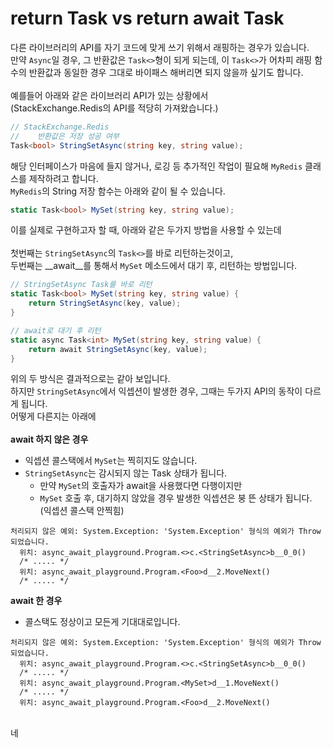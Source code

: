 return Task vs return await Task
====

다른 라이브러리의 API를 자기 코드에 맞게 쓰기 위해서 래핑하는 경우가 있습니다.<br>
만약 `Async`일 경우, 그 반환값은 `Task<>`형이 되게 되는데, 이 `Task<>`가 어차피 래핑 함수의 반환값과 동일한 경우 그대로 바이패스 해버리면 되지 않을까 싶기도 합니다.<br>
<br>
예를들어 아래와 같은 라이브러리 API가 있는 상황에서<br>
(StackExchange.Redis의 API를 적당히 가져왔습니다.)
```cs
// StackExchange.Redis
//    반환값은 저장 성공 여부
Task<bool> StringSetAsync(string key, string value);
```

해당 인터페이스가 마음에 들지 않거나, 로깅 등 추가적인 작업이 필요해 `MyRedis` 클래스를 제작하려고 합니다.<br>
`MyRedis`의 String 저장 함수는 아래와 같이 될 수 있습니다.

```cs
static Task<bool> MySet(string key, string value);
```

이를 실제로 구현하고자 할 때, 아래와 같은 두가지 방법을 사용할 수 있는데<br>
<br>
첫번째는 `StringSetAsync`의 `Task<>`를 바로 리턴하는것이고,<br>
두번째는 __await__를 통해서 `MySet` 메소드에서 대기 후, 리턴하는 방법입니다.
```cs
// StringSetAsync Task를 바로 리턴
static Task<bool> MySet(string key, string value) {
    return StringSetAsync(key, value);
}

// await로 대기 후 리턴
static async Task<int> MySet(string key, string value) {
    return await StringSetAsync(key, value);
}
```

위의 두 방식은 결과적으로는 같아 보입니다.<br>
하지만 `StringSetAsync`에서 익셉션이 발생한 경우, 그때는 두가지 API의 동작이 다르게 됩니다.<br>
어떻게 다른지는 아래에<br>
<br>
__await 하지 않은 경우__<br>
* 익셉션 콜스택에서 `MySet`는 찍히지도 않습니다.
* `StringSetAsync`는 감시되지 않는 Task 상태가 됩니다. 
  * 만약 `MySet`의 호출자가 await을 사용했다면 다행이지만
  * `MySet` 호출 후, 대기하지 않았을 경우 발생한 익셉션은 붕 뜬 상태가 됩니다. (익셉션 콜스택 안찍힘)
```
처리되지 않은 예외: System.Exception: 'System.Exception' 형식의 예외가 Throw되었습니다.
  위치: async_await_playground.Program.<>c.<StringSetAsync>b__0_0()
  /* ..... */
  위치: async_await_playground.Program.<Foo>d__2.MoveNext()
  /* ..... */
```  

__await 한 경우__<br>
* 콜스택도 정상이고 모든게 기대대로입니다.
```
처리되지 않은 예외: System.Exception: 'System.Exception' 형식의 예외가 Throw되었습니다.
  위치: async_await_playground.Program.<>c.<StringSetAsync>b__0_0()
  /* ..... */
  위치: async_await_playground.Program.<MySet>d__1.MoveNext()
  /* ..... */
  위치: async_await_playground.Program.<Foo>d__2.MoveNext()
```
<br>
네

